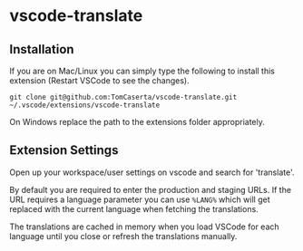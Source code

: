 # vscode-translate

## Installation

If you are on Mac/Linux you can simply type the following to install this extension (Restart VSCode to see the changes).

```
git clone git@github.com:TomCaserta/vscode-translate.git ~/.vscode/extensions/vscode-translate
```

On Windows replace the path to the extensions folder appropriately.

## Extension Settings

Open up your workspace/user settings on vscode and search for 'translate'.

By default you are required to enter the production and staging URLs. If the URL requires a language parameter you can use `%LANG%` which will get replaced with the current language when fetching the translations.

The translations are cached in memory when you load VSCode for each language until you close or refresh the translations manually.